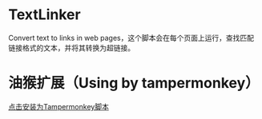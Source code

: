 # TextLinker
Convert text to links in web pages，这个脚本会在每个页面上运行，查找匹配链接格式的文本，并将其转换为超链接。
# 油猴扩展（Using by tampermonkey）
[点击安装为Tampermonkey脚本](https://scriptcat.org/zh-CN/script-show-page/1784)
